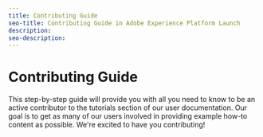 ```yaml
---
title: Contributing Guide
seo-title: Contributing Guide in Adobe Experience Platform Launch
description: 
seo-description: 
---
```


# Contributing Guide

This step-by-step guide will provide you with all you need to know to be an active contributor to the tutorials section of our user documentation. Our goal is to get as many of our users involved in providing example how-to content as possible. We're excited to have you contributing!

<!-- Old GitBook instructions

## Process

1. Check out the code from repo:

   ````
   git clone git@github.com:jiabingeng/sdk-v5-docs.git
   ````

1. Check out the content you want to update. For example, to update the "analytics" docs:

   ```
   git checkout -b analtyics origin/master

   ```

1. Work on the docs and then commit the code.

   ```
   git add *
   git commit -m 'something'
   ```

1. Push the code to the remote branch

   ````
   git push origin branchname
   ````


1. Create a Pull Request against **master** branch, and let Rekha or other team member review it.
1. Fix all the comments, and once it gets approve and merged,you can view the docs on https://launch.gitbook.io/marketing-mobile-sdk-v5-by-adobe-documentation/


## Tools

- git

  You are free to choose whichever git tool you like, either command line or GUI tools.

- Markdown

  There are a lot Markdown editors you can use, I personal prefer to use Typora https://typora.io/. And you can find the syntax in a [Markdown Cheat sheet](https://www.markdownguide.org/cheat-sheet/).


## File Structure

```
- README.md - The homepage of SDK documenation
- SUMMARY.md - Table of Contents defination
- CONTRIBUTING.md - Contributing guide
- TEMPLATE.md - md template
- release-notes - Releaes notes folder
 - - README.md - Releaes notes page
- analytics - Folder for Analytics extension
 - - ... - subpages of Analytics extension
- audience-manager - Folder for Audience Manager extension
 - - ...
- ..... - Other extensions
```

## Table of Contents

The TOC.md is the place where the ToC is defined. Check out https://toolchain.gitbook.com/pages.html to find more detail.

## Assets

To accommodate with Gitbook, all the Images should be put under folder `./gitbook/assets` folder. To better maintain and find images, follow the name pattern `chaptername-subpagename-imagename`. For example: `contributing-overview-tiger`

![tiger](.gitbook/assets/contributing-overview-tiger.jpeg)



## Code Block

You can define code block using three tilts, and to use the syntax highlighting, you'll need to specify the language that you're using. For example:

```java
​```
​```

​```java
​```

​```cpp
​```

​```objectivec
​```
```

Example:

```java

class Identity extends InternalModule {
	Identity(final EventHub hub, final PlatformServices platformServices) {
		super(EventDataKeys.Identity.MODULE_NAME, hub, platformServices);
	}
}
```

```cpp
namespace AdobeMarketingMobile {
    class Identity: public InternalModule {
        friend class TestableIdentity;
    public:
        static const std::string LOG_PREFIX;

    protected:

        /**
         * Create a new instance of Identity Module.
         *
         * @param log_prefix an identifier for this module used in log messages.
         */
        explicit Identity(const std::string& log_prefix);

    };
}
```
```objectivec
- (BOOL)application:(UIApplication *)application openURL:(NSURL *)url options:(NSDictionary<NSString *, id> *)options {
    [self handleDeepLink:url];
    return YES;
}

```

## Tables

Unfortunately, long tables are not elegantly supported in GB. As a result, instead of using tables, list content by using bullet points.

## Event Pages

In the extensions section, each module will define the events that it dispatches and the events that it is listening for. Here is an example about how the events are described: [Event Description Template](EVENT_DESCRIPTION_TEMPLATE.md)

>[!IMPORTANT]
>
>If you have **any** questions, please ask Rekha or Jiabin!
-->
